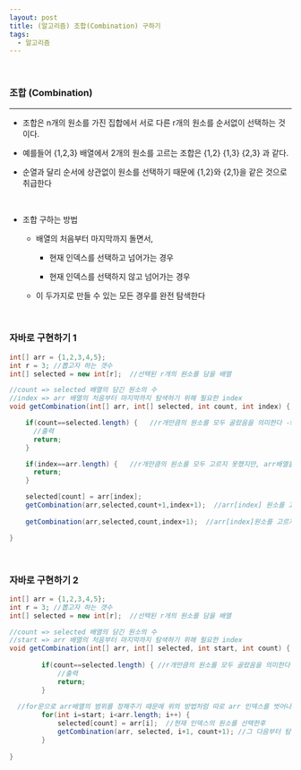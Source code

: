 ```yaml
---
layout: post
title: (알고리즘) 조합(Combination) 구하기
tags:
  - 알고리즘
---
```


<br>

### 조합 (Combination)

---

- 조합은 n개의 원소를 가진 집합에서 서로 다른 r개의 원소를 순서없이 선택하는 것이다. 

- 예를들어  {1,2,3} 배열에서 2개의 원소를 고르는 조합은 {1,2} {1,3} {2,3} 과 같다.

- 순열과 달리 순서에 상관없이 원소를 선택하기 때문에 {1,2}와 {2,1}을 같은 것으로 취급한다

<br>

- 조합 구하는 방법 

  - 배열의 처음부터 마지막까지 돌면서, 

    - 현재 인덱스를 선택하고 넘어가는 경우

    - 현재 인덱스를 선택하지 않고 넘어가는 경우

  - 이 두가지로 만들 수 있는 모든 경우를 완전 탐색한다

<br>

### 자바로 구현하기 1

```java
int[] arr = {1,2,3,4,5};
int r = 3; //뽑고자 하는 갯수
int[] selected = new int[r];  //선택된 r개의 원소를 담을 배열
```

```java
//count => selected 배열의 담긴 원소의 수 
//index => arr 배열의 처음부터 마지막까지 탐색하기 위해 필요한 index
void getCombination(int[] arr, int[] selected, int count, int index) {

    if(count==selected.length) {   //r개만큼의 원소를 모두 골랐음을 의미한다 -> 종료
      //출력
      return;
    }

    if(index==arr.length) {   //r개만큼의 원소를 모두 고르지 못했지만, arr배열을 끝까지 모두 탐색한 경우 -> 종료
      return; 
    }

    selected[count] = arr[index];
    getCombination(arr,selected,count+1,index+1);  //arr[index] 원소를 고르고 넘어가는 경우
  
    getCombination(arr,selected,count,index+1);  //arr[index]원소를 고르지 않고 넘어가는 경우

}
```

<br>

### 자바로 구현하기 2

```java
int[] arr = {1,2,3,4,5};
int r = 3; //뽑고자 하는 갯수
int[] selected = new int[r];  //선택된 r개의 원소를 담을 배열
```

```java
//count => selected 배열의 담긴 원소의 수 
//start => arr 배열의 처음부터 마지막까지 탐색하기 위해 필요한 index
void getCombination(int[] arr, int[] selected, int start, int count) {
		
		if(count==selected.length) { //r개만큼의 원소를 모두 골랐음을 의미한다 -> 종료
			//출력
			return;
		}
		
  //for문으로 arr배열의 범위를 정해주기 때문에 위의 방법처럼 따로 arr 인덱스를 벗어나는지 체크하지 않아도 된다.
		for(int i=start; i<arr.length; i++) {  
			selected[count] = arr[i];  //현재 인덱스의 원소를 선택한후
			getCombination(arr, selected, i+1, count+1); //그 다음부터 탐색하도록 재귀호출
		}
		
}
```
